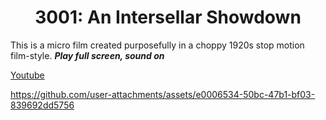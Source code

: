 <h1 align="center">3001: An Intersellar Showdown </h1>

This is a micro film created purposefully in a choppy 1920s stop motion film-style. 
***Play full screen, sound on***

[Youtube](https://www.youtube.com/watch?v=6lpyreBRC_w)

https://github.com/user-attachments/assets/e0006534-50bc-47b1-bf03-839692dd5756


